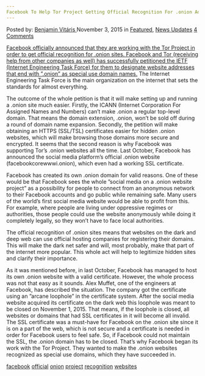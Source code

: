 ```yaml
---
Facebook To Help Tor Project Getting Official Recognition For .onion Addresses"
---
```

<article class="post-listing post-11919 post type-post status-publish format-standard has-post-thumbnail hentry  tag-official tag-onion tag-project tag-recognition  tag-websites">
<div class="post-inner">
<span>Posted by: <a href="https://www.deepdotweb.com/author/benjaminvi/" title="">Benjamin Vitáris </a></span>
<span>November 3, 2015</span>
<span>in <a href="https://www.deepdotweb.com/category/deepdot-news/" rel="category tag">Featured</a>, <a href="https://www.deepdotweb.com/category/news-updates/" rel="category tag">News Updates</a></span>
<span><a href="https://www.deepdotweb.com/2015/11/03/facebook-to-help-tor-project-getting-official-recognition-for-onion-addresses/#comments">4 Comments</a></span>


<p><a href="http://www.pcworld.com/article/2999353/websites/facebook-helps-tor-project-to-get-official-recognition-for-onion-hidden-sites.html">Facebook officially announced that they are working with the Tor Project in order to get official recognition for .onion sites. Facebook and Tor (receiving help from other companies as well) has successfully petitioned the IETF (Internet Engineering Task Force) for them to designate website addresses that end with ”.onion” as special use domain names.</a> The Internet Engineering Task Force is the main organization on the internet that sets the standards for almost everything.</p>
<p>The outcome of the whole petition is that it will make setting up and running a .onion site much easier. Firstly, the ICANN (Internet Corporation For Assigned Names and Numbers) can’t make .onion a regular top-level domain. That means the domain extension, .onion, won’t be sold off during a round of domain name expansion. Secondly, the petition will make obtaining an HTTPS (SSL/TSL) certificates easier for hidden .onion websites, which will make browsing those domains more secure and encrypted. It seems that the second reason is why Facebook was supporting Tor’s .onion websites all the time. Last October, Facebook has announced the social media platform’s official .onion website (facebookcorewwwi.onion), which even had a working SSL certificate.</p>
<p>Facebook has created its own .onion domain for valid reasons. One of these would be that Facebook sees the whole ”social media on a .onion website project” as a possibility for people to connect from an anonymous network to their Facebook accounts and go public while remaining safe. Many users of the world’s first social media website would be able to profit from this. For example, where people are living under oppressive regimes or authorities, those people could use the website anonymously while doing it completely legally, so they won’t have to face local authorities.</p>
<p>The official recognition of .onion sites means that websites on the dark and deep web can use official hosting companies for registering their domains. This will make the dark net safer and will, most probably, make that part of the internet more popular. This whole act will help to legitimize hidden sites and clarify their importance.</p>
<p>As it was mentioned before, in last October, Facebook has managed to host its own .onion website with a valid certificate. However, the whole process was not that easy as it sounds. Alex Muffet, one of the engineers at Facebook, has described the situation. The company got the certificate using an ”arcane loophole” in the certificate system. After the social media website acquired its certificate on the dark web this loophole was meant to be closed on November 1, 2015. That means, if the loophole is closed, all websites or domains that had SSL certificates in it will become all invalid. The SSL certificate was a must-have for Facebook on the .onion site since it is on a part of the web, which is not secure and a certificate is needed in order for Facebook users to feel safe. So, if Facebook could not maintain the SSL, the .onion domain has to be closed. That’s why Facebook began its work with the Tor Project. They wanted to make the .onion websites recognized as special use domains, which they have succeeded in.</p>
</div>
<a href="https://www.deepdotweb.com/tag/facebook/" rel="tag">facebook</a> <a href="https://www.deepdotweb.com/tag/official/" rel="tag">official</a> <a href="https://www.deepdotweb.com/tag/onion/" rel="tag">onion</a> <a href="https://www.deepdotweb.com/tag/project/" rel="tag">project</a> <a href="https://www.deepdotweb.com/tag/recognition/" rel="tag">recognition</a>  <a href="https://www.deepdotweb.com/tag/websites/" rel="tag">websites</a></span> <span style="display:none" class="updated">2015-11-03<a href="https://www.deepdotweb.com/author/benjaminvi/" title="Posts by Benjamin Vitáris" rel="author">Benjamin Vitáris</a></strong></div>

